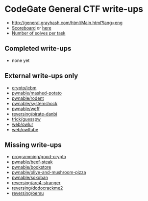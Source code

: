 # CodeGate General CTF write-ups

* <http://general.grayhash.com/html/Main.html?lang=eng>
* [Scoreboard](http://general.grayhash.com/html/Main.html?page=rank) or [here](scoreboard.txt)
* [Number of solves per task](solves.txt)

## Completed write-ups

* none yet

## External write-ups only

* [crypto/icbm](crypto/icbm)
* [pwnable/mashed-potato](pwnable/mashed-potato)
* [pwnable/rodent](pwnable/rodent)
* [pwnable/systemshock](pwnable/systemshock)
* [pwnable/weff](pwnable/weff)
* [reversing/pirate-danbi](reversing/pirate-danbi)
* [trick/guesspw](trick/guesspw)
* [web/owlur](web/owlur)
* [web/owltube](web/owltube)

## Missing write-ups

* [programming/good-crypto](programming/good-crypto)
* [pwnable/beef-steak](pwnable/beef-steak)
* [pwnable/bookstore](pwnable/bookstore)
* [pwnable/olive-and-mushroom-pizza](pwnable/olive-and-mushroom-pizza)
* [pwnable/sokoban](pwnable/sokoban)
* [reversing/arc4-stranger](reversing/arc4-stranger)
* [reversing/dodocrackme2](reversing/dodocrackme2)
* [reversing/oemu](reversing/oemu)
